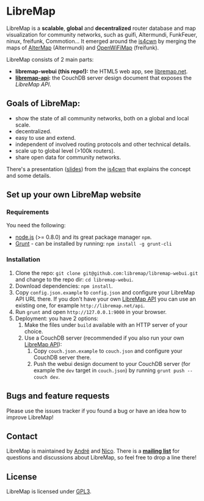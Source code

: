 # LibreMap

LibreMap is a **scalable**, **global** and **decentralized** router database and map visualization for community networks, such as guifi, Altermundi, FunkFeuer, ninux, freifunk, Commotion... It emerged around the [is4cwn](http://2013.wirelesssummit.org/) by merging the maps of [AlterMap](https://colectivo.altermundi.net/projects/altermap) (Altermundi) and [OpenWiFiMap](https://github.com/freifunk/openwifimap-html5) (freifunk).

LibreMap consists of 2 main parts:
* **libremap-webui (this repo!):** the HTML5 web app, see [libremap.net](http://libremap.net).
* **[libremap-api](https://github.com/libremap/libremap-api):** the CouchDB server design document that exposes the *LibreMap API*.

## Goals of LibreMap:
* show the state of all community networks, both on a global and local scale.
* decentralized.
* easy to use and extend.
* independent of involved routing protocols and other technical details.
* scale up to global level (>100k routers).
* share open data for community networks.

There's a presentation ([slides](http://libre-mesh.github.io/libremap-talk-2013-is4cwn/)) from the [is4cwn](http://2013.wirelesssummit.org/) that explains the concept and some details.

## Set up your own LibreMap website
### Requirements
You need the following:
* [node.js](http://nodejs.org/) (>= 0.8.0) and its great package manager `npm`.
* [Grunt](http://gruntjs.com/) - can be installed by running: ```npm install -g grunt-cli```

### Installation
1. Clone the repo: ```git clone git@github.com:libremap/libremap-webui.git``` and change to the repo dir: ```cd libremap-webui```.
2. Download dependencies: ```npm install```.
3. Copy `config.json.example` to `config.json` and configure your LibreMap API URL there. If you don't have your own [LibreMap API](https://github.com/libremap/libremap-api) you can use an existing one, for example ```http://libremap.net/api```.
4. Run ```grunt``` and open ```http://127.0.0.1:9000``` in your browser.
5. Deployment: you have 2 options:
    1. Make the files under ```build``` available with an HTTP server of your choice.
    2. Use a CouchDB server (recommended if you also run your own [LibreMap API](https://github.com/libremap/libremap-api)):
        1. Copy `couch.json.example` to `couch.json` and configure your CouchDB server there.
        2. Push the webui design document to your CouchDB server (for example the `dev` target in `couch.json`) by running ```grunt push --couch dev```.

## Bugs and feature requests
Please use the issues tracker if you found a bug or have an idea how to improve LibreMap!

## Contact
LibreMap is maintained by [André](https://github.com/andrenarchy) and [Nico](https://github.com/nicoechaniz). There is a **[mailing list](http://lists.libremap.net/mailman/listinfo/discussion)** for questions and discussions about LibreMap, so feel free to drop a line there!

## License

LibreMap is licensed under [GPL3](LICENSE).
